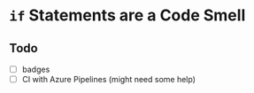 # `if` Statements are a Code Smell

## Todo

- [ ] badges
- [ ] CI with Azure Pipelines (might need some help)
